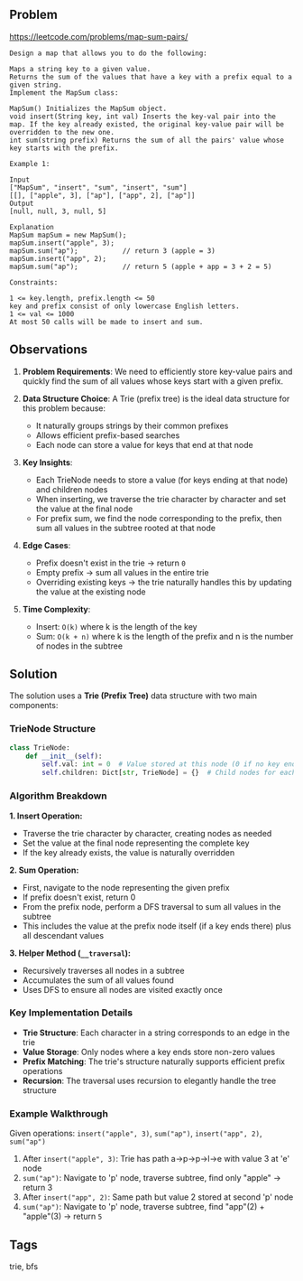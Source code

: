 ## Problem

https://leetcode.com/problems/map-sum-pairs/

```
Design a map that allows you to do the following:

Maps a string key to a given value.
Returns the sum of the values that have a key with a prefix equal to a given string.
Implement the MapSum class:

MapSum() Initializes the MapSum object.
void insert(String key, int val) Inserts the key-val pair into the map. If the key already existed, the original key-value pair will be overridden to the new one.
int sum(string prefix) Returns the sum of all the pairs' value whose key starts with the prefix.

Example 1:

Input
["MapSum", "insert", "sum", "insert", "sum"]
[[], ["apple", 3], ["ap"], ["app", 2], ["ap"]]
Output
[null, null, 3, null, 5]

Explanation
MapSum mapSum = new MapSum();
mapSum.insert("apple", 3);  
mapSum.sum("ap");           // return 3 (apple = 3)
mapSum.insert("app", 2);    
mapSum.sum("ap");           // return 5 (apple + app = 3 + 2 = 5)

Constraints:

1 <= key.length, prefix.length <= 50
key and prefix consist of only lowercase English letters.
1 <= val <= 1000
At most 50 calls will be made to insert and sum.
```

## Observations

1. **Problem Requirements**: We need to efficiently store key-value pairs and quickly find the sum of all values whose keys start with a given prefix.

2. **Data Structure Choice**: A Trie (prefix tree) is the ideal data structure for this problem because:
   - It naturally groups strings by their common prefixes
   - Allows efficient prefix-based searches
   - Each node can store a value for keys that end at that node

3. **Key Insights**:
   - Each TrieNode needs to store a value (for keys ending at that node) and children nodes
   - When inserting, we traverse the trie character by character and set the value at the final node
   - For prefix sum, we find the node corresponding to the prefix, then sum all values in the subtree rooted at that node

4. **Edge Cases**:
   - Prefix doesn't exist in the trie → return `0`
   - Empty prefix → sum all values in the entire trie
   - Overriding existing keys → the trie naturally handles this by updating the value at the existing node

5. **Time Complexity**:
   - Insert: `O(k)` where k is the length of the key
   - Sum: `O(k + n)` where k is the length of the prefix and n is the number of nodes in the subtree

## Solution

The solution uses a **Trie (Prefix Tree)** data structure with two main components:

### TrieNode Structure
```python
class TrieNode:
    def __init__(self):
        self.val: int = 0  # Value stored at this node (0 if no key ends here)
        self.children: Dict[str, TrieNode] = {}  # Child nodes for each character
```

### Algorithm Breakdown

**1. Insert Operation:**
- Traverse the trie character by character, creating nodes as needed
- Set the value at the final node representing the complete key
- If the key already exists, the value is naturally overridden

**2. Sum Operation:**
- First, navigate to the node representing the given prefix
- If prefix doesn't exist, return 0
- From the prefix node, perform a DFS traversal to sum all values in the subtree
- This includes the value at the prefix node itself (if a key ends there) plus all descendant values

**3. Helper Method (`__traversal`):**
- Recursively traverses all nodes in a subtree
- Accumulates the sum of all values found
- Uses DFS to ensure all nodes are visited exactly once

### Key Implementation Details

- **Trie Structure**: Each character in a string corresponds to an edge in the trie
- **Value Storage**: Only nodes where a key ends store non-zero values
- **Prefix Matching**: The trie's structure naturally supports efficient prefix operations
- **Recursion**: The traversal uses recursion to elegantly handle the tree structure

### Example Walkthrough
Given operations: `insert("apple", 3)`, `sum("ap")`, `insert("app", 2)`, `sum("ap")`

1. After `insert("apple", 3)`: Trie has path a→p→p→l→e with value 3 at 'e' node
2. `sum("ap")`: Navigate to 'p' node, traverse subtree, find only "apple" → return 3
3. After `insert("app", 2)`: Same path but value 2 stored at second 'p' node
4. `sum("ap")`: Navigate to 'p' node, traverse subtree, find "app"(2) + "apple"(3) → return `5`

## Tags

trie, bfs